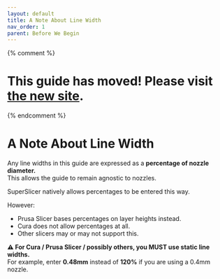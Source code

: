 ```yaml
---
layout: default
title: A Note About Line Width
nav_order: 1
parent: Before We Begin
---
```

{% comment %} 
# This guide has moved! Please visit [the new site](http://ellis3dp.com/Print-Tuning-Guide/).
{% endcomment %}

# A Note About Line Width
Any line widths in this guide are expressed as a **percentage of nozzle diameter.** \
This allows the guide to remain agnostic to nozzles.

SuperSlicer natively allows percentages to be entered this way.

However: 
- Prusa Slicer bases percentages on layer heights instead.
- Cura does not allow percentages at all. 
- Other slicers may or may not support this.

**:warning: For Cura / Prusa Slicer / possibly others, you MUST use static line widths.** \
For example, enter **0.48mm** instead of **120%** if you are using a 0.4mm nozzle.


